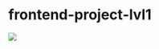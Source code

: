 # frontend-project-lvl1
<a href="https://codeclimate.com/github/Heizoinside/frontend-project-lvl1/maintainability"><img src="https://api.codeclimate.com/v1/badges/ce99e4793f160670f577/maintainability" /></a>
